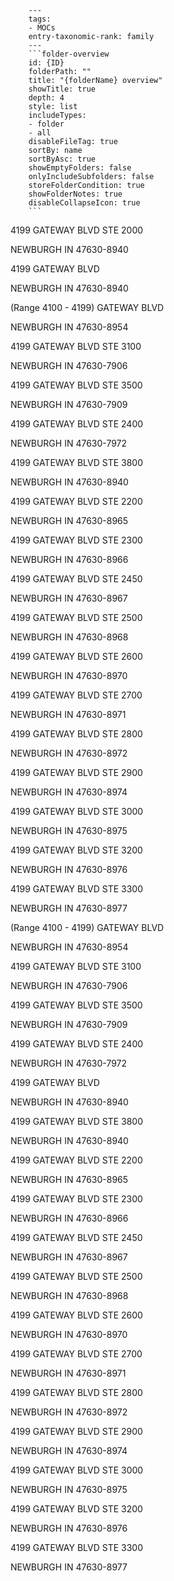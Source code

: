 
        ---
        tags:
        - MOCs
        entry-taxonomic-rank: family
        ---
        ```folder-overview
        id: {ID}
        folderPath: ""
        title: "{folderName} overview"
        showTitle: true
        depth: 4
        style: list
        includeTypes:
        - folder
        - all
        disableFileTag: true
        sortBy: name
        sortByAsc: true
        showEmptyFolders: false
        onlyIncludeSubfolders: false
        storeFolderCondition: true
        showFolderNotes: true
        disableCollapseIcon: true
        ```
            
4199 GATEWAY BLVD STE 2000

NEWBURGH IN 47630-8940

4199 GATEWAY BLVD

NEWBURGH IN 47630-8940

(Range 4100 - 4199) GATEWAY BLVD

NEWBURGH IN 47630-8954

4199 GATEWAY BLVD STE 3100

NEWBURGH IN 47630-7906

4199 GATEWAY BLVD STE 3500

NEWBURGH IN 47630-7909

4199 GATEWAY BLVD STE 2400

NEWBURGH IN 47630-7972

4199 GATEWAY BLVD STE 3800

NEWBURGH IN 47630-8940

4199 GATEWAY BLVD STE 2200

NEWBURGH IN 47630-8965

4199 GATEWAY BLVD STE 2300

NEWBURGH IN 47630-8966

4199 GATEWAY BLVD STE 2450

NEWBURGH IN 47630-8967

4199 GATEWAY BLVD STE 2500

NEWBURGH IN 47630-8968

4199 GATEWAY BLVD STE 2600

NEWBURGH IN 47630-8970

4199 GATEWAY BLVD STE 2700

NEWBURGH IN 47630-8971

4199 GATEWAY BLVD STE 2800

NEWBURGH IN 47630-8972

4199 GATEWAY BLVD STE 2900

NEWBURGH IN 47630-8974

4199 GATEWAY BLVD STE 3000

NEWBURGH IN 47630-8975

4199 GATEWAY BLVD STE 3200

NEWBURGH IN 47630-8976

4199 GATEWAY BLVD STE 3300

NEWBURGH IN 47630-8977

(Range 4100 - 4199) GATEWAY BLVD

NEWBURGH IN 47630-8954

4199 GATEWAY BLVD STE 3100

NEWBURGH IN 47630-7906

4199 GATEWAY BLVD STE 3500

NEWBURGH IN 47630-7909

4199 GATEWAY BLVD STE 2400

NEWBURGH IN 47630-7972

4199 GATEWAY BLVD

NEWBURGH IN 47630-8940

4199 GATEWAY BLVD STE 3800

NEWBURGH IN 47630-8940

4199 GATEWAY BLVD STE 2200

NEWBURGH IN 47630-8965

4199 GATEWAY BLVD STE 2300

NEWBURGH IN 47630-8966

4199 GATEWAY BLVD STE 2450

NEWBURGH IN 47630-8967

4199 GATEWAY BLVD STE 2500

NEWBURGH IN 47630-8968

4199 GATEWAY BLVD STE 2600

NEWBURGH IN 47630-8970

4199 GATEWAY BLVD STE 2700

NEWBURGH IN 47630-8971


4199 GATEWAY BLVD STE 2800

NEWBURGH IN 47630-8972

4199 GATEWAY BLVD STE 2900

NEWBURGH IN 47630-8974

4199 GATEWAY BLVD STE 3000

NEWBURGH IN 47630-8975

4199 GATEWAY BLVD STE 3200

NEWBURGH IN 47630-8976

4199 GATEWAY BLVD STE 3300

NEWBURGH IN 47630-8977